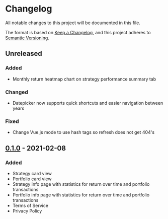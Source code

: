 # Changelog
All notable changes to this project will be documented in this file.

The format is based on [Keep a Changelog](https://keepachangelog.com/en/1.0.0/),
and this project adheres to [Semantic Versioning](https://semver.org/spec/v2.0.0.html).

## Unreleased
### Added
- Monthly return heatmap chart on strategy performance summary tab

### Changed
- Datepicker now supports quick shortcuts and easier navigation between years

### Fixed
- Change Vue.js mode to use hash tags so refresh does not get 404's

## [0.1.0] - 2021-02-08
### Added
- Strategy card view
- Portfolio card view
- Strategy info page with statistics for return over time and portfolio transactions
- Portfolio info page with statistics for return over time and portfolio transactions
- Terms of Service
- Privacy Policy

[0.1.0]: https://github.com/jdfergason/pv-frontend/releases/tag/v0.1.0
